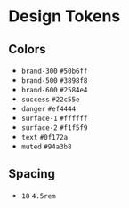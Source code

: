 # Design Tokens

## Colors

- `brand-300` `#50b6ff`
- `brand-500` `#3898f8`
- `brand-600` `#2584e4`
- `success` `#22c55e`
- `danger` `#ef4444`
- `surface-1` `#ffffff`
- `surface-2` `#f1f5f9`
- `text` `#0f172a`
- `muted` `#94a3b8`

## Spacing

- `18` `4.5rem`
